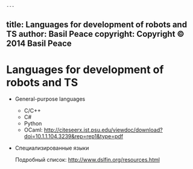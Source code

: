 	---
title: Languages for development of robots and TS
author: Basil Peace
copyright: Copyright © 2014  Basil Peace
---

Languages for development of robots and TS
==========================================

*	General-purpose languages

	*	C/C++
	*	C#
	*	Python
	*	OCaml:
<http://citeseerx.ist.psu.edu/viewdoc/download?doi=10.1.1.104.3239&rep=rep1&type=pdf>

*	Специализированные языки

	Подробный список: <http://www.dslfin.org/resources.html>
